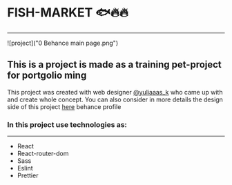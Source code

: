# FISH-MARKET :fish::fire::fire:
___
![project]("0 Behance main page.png")
## This is a project is made as a training pet-project for portgolio ming
This project was created with web designer [@yuliaaas_k](t.me/https://t.me/yuliyaaas_k) who came up with and create whole concept.
You can also consider in more details the design side of this project [here](behance.com) behance profile
### In this project use technologies as:
___
+ React
+ React-router-dom
+ Sass
+ Eslint
+ Prettier


